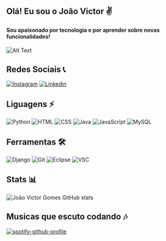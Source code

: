 ## Olá! Eu sou o João Victor ✌️
#### Sou apaixonado por tecnologia e por aprender sobre novas funcionalidades!

![Alt Text](https://media.giphy.com/media/v1.Y2lkPTc5MGI3NjExMXV0dGwyYWNndGdlbTZpZ3lybWtubzAzNGZ0d2g3bHRkMmVveWt4ZyZlcD12MV9pbnRlcm5hbF9naWZfYnlfaWQmY3Q9Zw/Rpl1sod1vCXK0L2SUN/giphy.gif)

## Redes Sociais 📞
[![Instagram](https://img.shields.io/badge/Instagram-E4405F?style=for-the-badge&logo=instagram&logoColor=white)](https://www.instagram.com/joaovictorgg._/)
[![Linkedin](https://img.shields.io/badge/LinkedIn-0077B5?style=for-the-badge&logo=linkedin&logoColor=white)](https://www.linkedin.com/in/joão-victor-0b40821ba/)

## Liguagens ⚡
![Python](https://img.shields.io/badge/Python-14354C?style=for-the-badge&logo=python&logoColor=white
)
![HTML](https://img.shields.io/badge/HTML5-E34F26?style=for-the-badge&logo=html5&logoColor=white
)
![CSS](https://img.shields.io/badge/CSS3-1572B6?style=for-the-badge&logo=css3&logoColor=white
)
![Java](https://img.shields.io/badge/Java-ED8B00?style=for-the-badge&logo=openjdk&logoColor=white
)
![JavaScript](https://img.shields.io/badge/JavaScript-323330?style=for-the-badge&logo=javascript&logoColor=F7DF1E
)
![MySQL](https://img.shields.io/badge/MySQL-005C84?style=for-the-badge&logo=mysql&logoColor=white)
## Ferramentas 🛠️
![Django](https://img.shields.io/badge/Django-092E20?style=for-the-badge&logo=django&logoColor=white
)
![Git](https://img.shields.io/badge/GIT-E44C30?style=for-the-badge&logo=git&logoColor=white
)
![Eclipse](https://img.shields.io/badge/Eclipse-2C2255?style=for-the-badge&logo=eclipse&logoColor=white)
![VSC](https://img.shields.io/badge/Visual_Studio_Code-0078D4?style=for-the-badge&logo=visual%20studio%20code&logoColor=white)

## Stats 📊
![João Victor Gomes GitHub stats](https://github-readme-stats.vercel.app/api?username=joaovictorgg&show_icons=true&hide=contribs,prs&cache_seconds=86400&theme=gotham)
## Musicas que escuto codando 🎶
[![spotify-github-profile](https://spotify-github-profile.vercel.app/api/view?uid=2242kmlmlamxpr4ddz47xua7i&cover_image=true&theme=default&show_offline=false&background_color=121212&interchange=false)](https://github.com/kittinan/spotify-github-profile)


